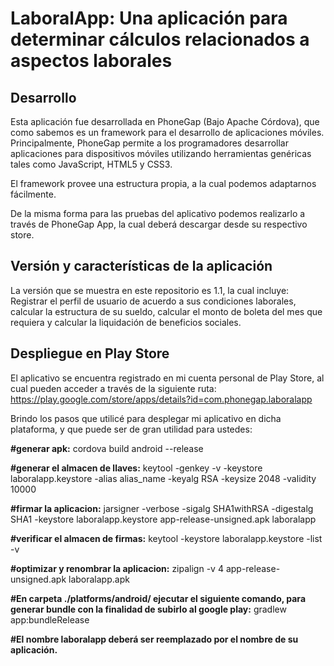 # LaboralApp: Una aplicación para determinar cálculos relacionados a aspectos laborales

## Desarrollo

Esta aplicación fue desarrollada en PhoneGap (Bajo Apache Córdova), que como sabemos es un framework para el desarrollo de aplicaciones móviles. Principalmente, PhoneGap permite a los programadores desarrollar aplicaciones para dispositivos móviles utilizando herramientas genéricas tales como JavaScript, HTML5 y CSS3.

El framework provee una estructura propia, a la cual podemos adaptarnos fácilmente.

De la misma forma para las pruebas del aplicativo podemos realizarlo a través de PhoneGap App, la cual deberá descargar desde su respectivo store. 

## Versión y características de la aplicación

La versión que se muestra en este repositorio es 1.1, la cual incluye: Registrar el perfil de usuario de acuerdo a sus condiciones laborales, calcular la estructura de su sueldo, calcular el monto de boleta del mes que requiera y calcular la liquidación de beneficios sociales. 

## Despliegue en Play Store

El aplicativo se encuentra registrado en mi cuenta personal de Play Store, al cual pueden acceder a través de la siguiente ruta: 
https://play.google.com/store/apps/details?id=com.phonegap.laboralapp

Brindo los pasos que utilicé para desplegar mi aplicativo en dicha plataforma, y que puede ser de gran utilidad para ustedes:

**#generar apk:**
cordova build android --release

**#generar el almacen de llaves:**
keytool -genkey -v -keystore laboralapp.keystore -alias alias_name -keyalg RSA -keysize 2048 -validity 10000

**#firmar la aplicacion:**
jarsigner -verbose -sigalg SHA1withRSA -digestalg SHA1 -keystore laboralapp.keystore app-release-unsigned.apk laboralapp

**#verificar el almacen de firmas:**
keytool -keystore laboralapp.keystore -list -v

**#optimizar y renombrar la aplicacion:**
zipalign -v 4 app-release-unsigned.apk laboralapp.apk


**#En carpeta ./platforms/android/ ejecutar el siguiente comando, para generar bundle con la finalidad de subirlo al google play:**
gradlew app:bundleRelease

**#El nombre laboralapp deberá ser reemplazado por el nombre de su aplicación.**
